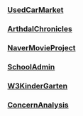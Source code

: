### [UsedCarMarket](https://github.com/angle2v/UsedCarMarket)
### [ArthdalChronicles](https://github.com/angle2v/ArthdalChronicles)
### [NaverMovieProject](https://github.com/angle2v/NaverMovieProject)
### [SchoolAdmin](https://github.com/angle2v/SchoolAdmin)
### [W3KinderGarten](https://github.com/angle2v/W3KinderGarten)
### [ConcernAnalysis](https://github.com/angle2v/ConcernAnalysis)
